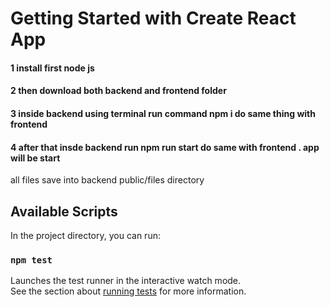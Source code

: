 # Getting Started with Create React App
#### 1 install first node js 
#### 2 then download both backend and frontend folder 
#### 3 inside backend using terminal run command  npm i do same thing with frontend
#### 4 after  that insde backend run npm run start  do same with frontend . app will be start 

all files save into backend public/files  directory 

## Available Scripts

In the project directory, you can run:


### `npm test`

Launches the test runner in the interactive watch mode.\
See the section about [running tests](https://facebook.github.io/create-react-app/docs/running-tests) for more information.



